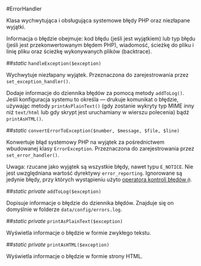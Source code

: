#ErrorHandler

Klasa wychwytująca i obsługująca systemowe błędy PHP oraz niezłapane wyjątki.

Informacja o błędzie obejmuje: kod błędu (jeśli jest wyjątkiem) lub typ błędu (jeśli jest przekonwertowanym błędem PHP), wiadomość, ścieżkę do pliku i linię pliku oraz ścieżkę wykonywanych plików (backtrace).

##*static* `handleException($exception)`

Wychwytuje niezłapany wyjątek. Przeznaczona do zarejestrowania przez `set_exception_handler()`.

Dodaje informacje do dziennika błędów za pomocą metody `addToLog()`. Jeśli konfiguracja systemu to określa — drukuje komunikat o błędzie, używając metody `printAsPlainText()` (gdy zostanie wykryty typ MIME inny niż `text/html` lub gdy skrypt jest uruchamiany w wierszu polecenia) bądź `printAsHTML()`.

##*static* `convertErrorToException($number, $message, $file, $line)`

Konwertuje błąd systemowy PHP na wyjątek za pośrednictwem wbudowanej klasy `ErrorException`. Przeznaczona do zarejestrowania przez `set_error_handler()`.

Uwaga: rzucane jako wyjątek są wszystkie błędy, nawet typu `E_NOTICE`. Nie jest uwzględniana wartość dyrektywy `error_reporting`. Ignorowane są jedynie błędy, przy których wystąpieniu użyto [operatora kontroli błędów `@`](http://php.net/manual/en/language.operators.errorcontrol.php).

##*static private* `addToLog($exception)`

Dopisuje informacje o błędzie do dziennika błędów. Znajduje się on domyślnie w folderze `data/config/errors.log`.

##*static private* `printAsPlainText($exception)`

Wyświetla informacje o błędzie w formie zwykłego tekstu.

##*static private* `printAsHTML($exception)`

Wyświetla informacje o błędzie w formie strony HTML.